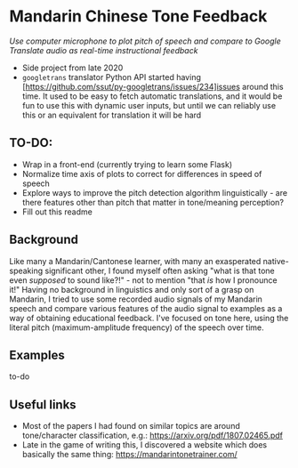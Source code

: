 # Mandarin Chinese Tone Feedback
*Use computer microphone to plot pitch of speech and compare to Google Translate audio as real-time instructional feedback* 


+ Side project from late 2020
+ `googletrans` translator Python API started having [https://github.com/ssut/py-googletrans/issues/234]issues around this time. It used to be easy to fetch automatic translations, and it would be fun to use this with dynamic user inputs, but until we can reliably use this or an equivalent for translation it will be hard 

## TO-DO:
+ Wrap in a front-end (currently trying to learn some Flask) 
+ Normalize time axis of plots to correct for differences in speed of speech  
+ Explore ways to improve the pitch detection algorithm linguistically - are there features other than pitch that matter in tone/meaning perception?
+ Fill out this readme

## Background
Like many a Mandarin/Cantonese learner, with many an exasperated native-speaking significant other, I found myself often asking "what is that tone even *supposed* to sound like?!" - not to mention "that *is* how I pronounce it!" Having no background in linguistics and only sort of a grasp on Mandarin, I tried to use some recorded audio signals of my Mandarin speech and compare various features of the audio signal to examples as a way of obtaining educational feedback. I've focused on tone here, using the literal pitch (maximum-amplitude frequency) of the speech over time.

## Examples 
to-do 

## Useful links 
+ Most of the papers I had found on similar topics are around tone/character classification, e.g.: https://arxiv.org/pdf/1807.02465.pdf
+ Late in the game of writing this, I discovered a website which does basically the same thing: https://mandarintonetrainer.com/
